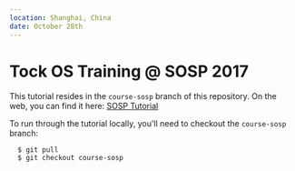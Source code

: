 ```yaml
---
location: Shanghai, China
date: October 28th
---
```


# Tock OS Training @ SOSP 2017

This tutorial resides in the `course-sosp` branch of this repository. On the
web, you can find it here: [SOSP Tutorial](
https://github.com/helena-project/tock/tree/course-sosp/doc/courses/sosp)

To run through the tutorial locally, you'll need to checkout the `course-sosp`
branch:

      $ git pull
      $ git checkout course-sosp

